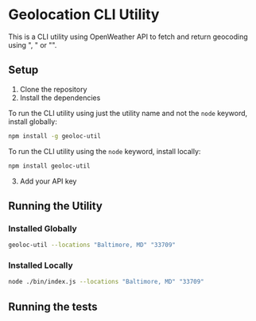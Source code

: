 # Geolocation CLI Utility

This is a CLI utility using OpenWeather API to fetch and return geocoding using "<city>, <state>" or "<zipcode>".

## Setup

1. Clone the repository
2. Install the dependencies

To run the CLI utility using just the utility name and not the `node` keyword, install globally:
```bash
npm install -g geoloc-util
```

To run the CLI utility using the `node` keyword, install locally:
```bash
npm install geoloc-util
```

3. Add your API key

## Running the Utility

### Installed Globally

```bash
geoloc-util --locations "Baltimore, MD" "33709"
```

### Installed Locally
```bash
node ./bin/index.js --locations "Baltimore, MD" "33709"
```

## Running the tests